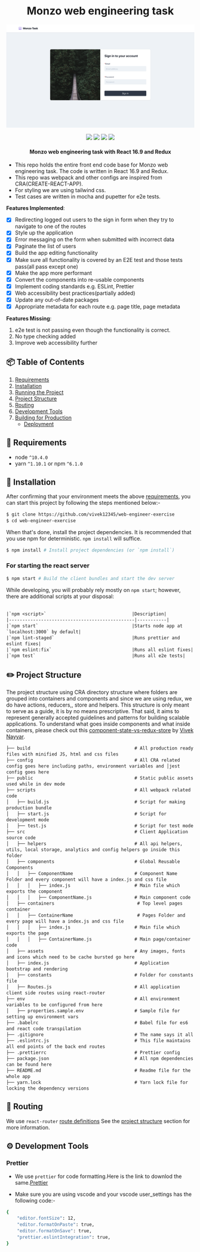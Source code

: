 <h1 align="center">
  Monzo web engineering task
  <br>
</h1>
<img src="./app.png" />
<p align="center">
    <img src='https://forthebadge.com/images/badges/made-with-javascript.svg' />
    <img src='https://forthebadge.com/images/badges/uses-css.svg' />
    <img src='https://forthebadge.com/images/badges/validated-html5.svg' />
    <img src='https://forthebadge.com/images/badges/uses-html.svg' />
</p>
<h4 align="center">Monzo web engineering task with React 16.9 and Redux</h4>


- This repo holds the entire front end code base for Monzo web engineering task. The code is written in React 16.9 and Redux.
- This repo was webpack and other configs are inspired from CRA(CREATE-REACT-APP).
- For styling we are using tailwind css.
- Test cases are written in mocha and pupetter for e2e tests.

**Features Implemented**:
<!-- add "N/A" to the end of each line that's irrelevant to your changes -->
<!-- to check an item, place an "x" in the box like so: "- [x] Documentation" -->
- [x] Redirecting logged out users to the sign in form when they try to navigate to one of the routes
- [x] Style up the application
- [x] Error messaging on the form when submitted with incorrect data
- [x] Paginate the list of users
- [x] Build the app editing functionality
- [x] Make sure all functionality is covered by an E2E test and those tests pass(all pass except one)
- [x] Make the app more performant
- [x] Convert the components into re-usable components
- [x] Implement coding standards e.g. ESLint, Prettier
- [x] Web accessibility best practices(partially added)
- [x] Update any out-of-date packages
- [x] Appropriate metadata for each route e.g. page title, page metadata

**Features Missing**:
1) e2e test is not passing even though the functionality is correct.
2) No type checking added
3) Improve web accessibility further


## 📦 Table of Contents

1.  [Requirements](#requirements)
2.  [Installation](#getting-started)
3.  [Running the Project](#running-the-project)
4.  [Project Structure](#project-structure)
5.  [Routing](#routing)
6.  [Development Tools](#development-tools)
7.  [Building for Production](#building-for-production)
    - [Deployment](#deployment)

## 💼 Requirements

- node `^10.4.0`
- yarn `^1.10.1` or npm `^6.1.0`

## 💾 Installation

After confirming that your environment meets the above [requirements](#requirements), you can start this project by following the steps mentioned below:-

```bash
$ git clone https://github.com/vivek12345/web-engineer-exercise
$ cd web-engineer-exercise
```

When that's done, install the project dependencies. It is recommended that you use npm for deterministic. `npm install` will suffice.

```bash
$ npm install # Install project dependencies (or `npm install`)
```

### For starting the react server

```bash
$ npm start # Build the client bundles and start the dev server
```


While developing, you will probably rely mostly on `npm start`; however, there are additional scripts at your disposal:
```

|`npm <script>`                                |Description|
|-----------------------------------------------|-----------|
|`npm start`                                   |Starts node app at `localhost:3000` by default|
|`npm lint-staged`                             |Runs prettier and eslint fixes|
|`npm eslint:fix`                              |Runs all eslint fixes|
|`npm test`                                    |Runs all e2e tests|
```

## ✏️ Project Structure

The project structure using CRA directory structure where folders are grouped into containers and components and since we are using redux, we do have actions, reducers,, store and helpers.
This structure is only meant to serve as a guide, it is by no means prescriptive. That said, it aims to represent generally accepted guidelines and patterns for building scalable applications.
To understand what goes inside components and what inside containers, please check out this [component-state-vs-redux-store](https://medium.com/netscape/component-state-vs-redux-store-1eb0c929277) by [Vivek Nayyar](twitter.com/viveknayyar09).

```
├── build                                       # All production ready files with minified JS, html and css files
├── config                                      # All CRA related config goes here including paths, environment variables and │jest config goes here
├── public                                      # Static public assets used while in dev mode
├── scripts                                     # All webpack related code
│   ├── build.js                                # Script for making production bundle
│   ├── start.js                                # Script for development mode
│   ├── test.js                                 # Script for test mode
├── src                                         # Client Application source code
│   ├── helpers                                 # All api helpers, utils, local storage, analytics and config helpers go inside this folder
│   ├── components                              # Global Reusable Components
│   │   ├── ComponentName                       # Component Name Folder and every component will have a index.js and css file
│   │   │   ├── index.js                        # Main file which exports the component
│   │   │   ├── ComponentName.js                # Main component code
│   ├── containers                               # Top level pages container
│   │   ├── ContainerName                        # Pages Folder and every page will have a index.js and css file
│   │   │   ├── index.js                        # Main file which exports the page
│   │   │   ├── ContainerName.js                # Main page/container code
│   ├── assets                                  # Any images, fonts and icons which need to be cache bursted go here
│   ├── index.js                                # Application bootstrap and rendering
│   ├── constants                               # Folder for constants file
│   ├── Routes.js                               # All application client side routes using react-router
├── env                                         # All environment variables to be configured from here
│   ├── properties.sample.env                   # Sample file for setting up environment vars
├── .babelrc                                    # Babel file for es6 and react code transpilation
├── .gitignore                                  # The name says it all
├── .eslintrc.js                                # This file maintains all end points of the back end routes
├── .prettierrc                                 # Prettier config
├── package.json                                # All npm dependencies can be found here
├── README.md                                   # Readme file for the whole app
├── yarn.lock                                   # Yarn lock file for locking the dependency versions
```

## 🚀 Routing

We use `react-router` [route definitions](https://github.com/ReactTraining/react-router)
See the [project structure](#project-structure) section for more information.

## ⚙️ Development Tools

### Prettier

- We use `prettier` for code formatting.Here is the link to downlod the same.[Prettier](https://www.npmjs.com/package/prettier)

- Make sure you are using vscode and your vscode user_settings has the following code:-

```bash
{
    "editor.fontSize": 12,
    "editor.formatOnPaste": true,
    "editor.formatOnSave": true,
    "prettier.eslintIntegration": true,
}
```
